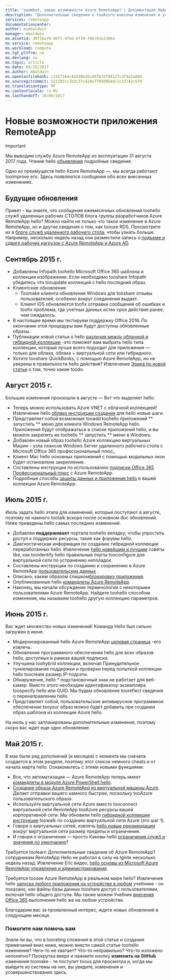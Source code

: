 ```yaml
---
title: "aaaWhat, новые возможности Azure RemoteApp? | Документация Майкрософт"
description: "Дополнительные сведения о tooAzure внесены изменения и усовершенствования RemoteApp"
services: remoteapp
documentationcenter: 
author: msmbaldwin
manager: mbaldwin
ms.assetid: 40f1ba79-80f1-47bd-bf39-f86c03e2306a
ms.service: remoteapp
ms.workload: compute
ms.tgt_pltfrm: na
ms.devlang: na
ms.topic: article
ms.date: 04/26/2017
ms.author: mbaldwin
ms.openlocfilehash: c2417164c4e546b26c89767df04127c3f9a1ad60
ms.sourcegitcommit: 523283cc1b3c37c428e77850964dc1c33742c5f0
ms.translationtype: MT
ms.contentlocale: ru-RU
ms.lasthandoff: 10/06/2017
---
```

# <a name="whats-new-in-azure-remoteapp"></a>Новые возможности приложения RemoteApp
> [!IMPORTANT]
> Мы выводим службу Azure RemoteApp из эксплуатации 31 августа 2017 года. Чтение hello [объявления](https://go.microsoft.com/fwlink/?linkid=821148) подробные сведения.
> 
> 

Одно из преимуществ hello Azure RemoteApp —, мы всегда работают tooimprove его. Здесь появляются сообщения обо всех внесенных изменениях.

## <a name="future-updates"></a>Будущие обновления
Привет - вы знаете, что сообщения ежемесячных обновлений toohello служб удаленных рабочих СТОЛОВ блога группы разработчиков Azure RemoteApp hello? Можно найти не только что такое изменение в Azure RemoteApp, но и другие сведения о том, как toouse RDS. Просмотрите их в [блоге служб удаленного рабочего стола](https://blogs.msdn.microsoft.com/rds/), чтобы узнать больше. Например, несколько недель назад они разместили запись о [подъеме и сдвиге рабочих нагрузок с Azure RemoteApp и Azure AD](https://blogs.msdn.microsoft.com/rds/2016/01/19/lift-and-shift-your-workloads-with-azure-remoteapp-and-azure-ad-domain-services/).

## <a name="september-2015"></a>Сентябрь 2015 г.
* Добавлены Infopath toohello Microsoft Office 365 шаблона и коллекции изображение. Если необходимо tooshare Infopath убедитесь что tooupdate коллекций с hello последний образ.
* Клиентские обновления
  * Toomake клиента обновления Windows для tooshare отзывы пользователей, особенно вокруг соединения выдает.
  * Клиент iOS обновляется toofix отправки сообщений об ошибках и toofix проблема, где учетных данных истек срок действия ранее, чем ожидалось.
* В настоящее время мы тестируем поддержку Office 2016. По окончании этой процедуры вам будут доступны обновленные образы.
* Публикации новой статьи о hello [различия между облачной и гибридной коллекции](remoteapp-collections.md) -это поможет вам выбрать hello типа коллекции, который лучше всего подходит для приложения — только для облака, облака + виртуальной сети или гибридного.
* Хотите tooshare QuickBooks, с помощью Azure RemoteApp, но не уверены в правильности hello действия? Извлечение [Эрика по новой статьи](remoteapp-quickbooks.md) о том, точно какие toodo.

## <a name="august-2015"></a>Август 2015 г.
Большие изменения произошли в августе — Вот что выделяет hello:

* Теперь можно использовать Azure VNET с облачной коллекцией! Извлечение hello [облако инструкции создания](remoteapp-create-cloud-deployment.md) для hello новые шаги.
* Представляет собой возможные tooadd toohello приложений ** запустить ** меню для клиента Windows RemoteApp hello. Приложения будут отображаться в списке приложений hello, и вы можете закрепить их toohello ** запустить ** меню в Windows.
* Добавлен новый образ toohello Azure коллекцию виртуальных Машин - узла сеансов Windows Server удаленного рабочего стола с Microsoft Office 365 профессиональный плюс;.
* Клиент Mac hello основных приложений с помощью модальных окон будет остановлена закрепление.
* Составлены инструкции по использованию [подписки Office 365 Профессиональный плюс](remoteapp-officesubscription.md) с Azure RemoteApp.
* Подробные способы [защиты данных и приложения hello](remoteapp-secure.md) в вашей коллекции Azure RemoteApp.

## <a name="july-2015"></a>Июль 2015 г.
Июль задать hello этапа для изменений, которые поступают в августе, поэтому не намного tootalk вскоре после основном doc обновлений. Ниже приведены hello самых последних изменений.

* Добавлен **поддерживает** портала toohello вкладку, чтобы упростить доступ к поддержке ресурсы, такие как форумы hello.
* Диагностическая информация по созданию гибридной коллекции переработанных hello. Извлечение [hello новейшим и лучшим](remoteapp-hybridtrouble.md) советы like, как tooidentify hello правильные порты tooconfigure для виртуальной сети по устранению неполадок.
* Составлены инструкции по созданию и сохранению в Azure RemoteApp [пользовательских данных](remoteapp-upd.md) .
* Описано, каким образом слишком[блокировку приложения](remoteapp-secure.md).
* Опубликованные hello [командлеты Azure RemoteApp](https://msdn.microsoft.com/library/mt428031.aspx).
* Наконец, мы начали обсуждение терминологии с некоторыми пользователями Azure RemoteApp. Найдите toohello способом изменения, мы называем toohello другую коллекцию параметров.

## <a name="june-2015"></a>Июнь 2015 г.
Вас ждет множество новых изменений! Команда Hello был сильно загружен в июне.

* Модернизированный hello Azure RemoteApp [целевая страница](https://www.remoteapp.windowsazure.com/) -его извлечь.
* Обновление программного обеспечения hello для всех образов hello, доступных в рамках вашей подписки.
* Улучшена toohybrid коллекции, включая Принудительное туннелирование поддержки и проверки перед попыткой коллекции hello toocreate размер IP-подсети.
* Обнаружение, hello * подстановочный знак не работает для веб-камер. Вместо этого необходим идентификатор экземпляра toospecify hello или GUID. Мы будем обновление tooreflect сведения о перенаправлении hello.
* Представляет собой, пользовательские антивирусное программное обеспечение tooyour образ можно будет добавить при создании образ шаблона из коллекции Azure hello.

На июль у нас запланированы дополнительные изменения, поэтому скоро вас ждет еще одно обновление.

## <a name="may-2015"></a>Май 2015 г.
В мае были ряд дополнений (и месяцев) с момента мы сначала создается в этом разделе, поэтому этот список немного cheats и от начала марта hello. Ознакомьтесь с этими новыми функциями:

* Все, что автоматизация — Azure RemoteApp теперь имеет [командлеты в модуле Azure PowerShell hello](remoteapp-tutorial-arawithpowershell.md).
* [Создание образа Azure RemoteApp из виртуальной машины Azure](remoteapp-image-on-azurevm.md). Делает отправки вашего намного быстрее, поскольку tooAzure пользовательского образа.
* Используйте виртуальной сети Azure вместо tooconnect виртуальной сети RemoteApp tooAzure ресурсы вашей корпоративной сети. Мы обновили hello [гибридной коллекции инструкции](remoteapp-create-hybrid-deployment.md) toowalk по созданию виртуальной сети Azure (это шаг 1).
* Говоря о виртуальных сетей, извлечь [hello новые рекомендации](remoteapp-vnetsizing.md) вокруг виртуальной сети размер пределы и ограничения.
* И говоря о ограничения — просто Каковы hello [ограничения служб и значения по умолчанию](../azure-subscription-service-limits.md)?

Требуется toolearn Дополнительные сведения об Azure RemoteApp? сотрудникам RemoteApp Hello не работал в силу на Ignite несколько недель назад. Извлечение Eric видео, [hello основы из Microsoft Azure RemoteApp управления и администрирования](http://channel9.msdn.com/Events/Ignite/2015/BRK3868).

Требуется toosee Azure RemoteApp в реальном мире hello? Извлечение hello [запуска любого приложения на устройстве в любом](remoteapp-anyapp.md) учебнике - он показано, как файлы базы данных tooshare доступ с пользователями, включая hello общего доступа. Мы также можем Учебник [внесения Office 365](remoteapp-tutorial-o365anywhere.md) выполнения hello же на любом устройстве.

Благодарим вас за проявленный интерес, ждите новых обновлений в следующем месяце.

### <a name="help-us-help-you"></a>Помогите нам помочь вам
Знали ли вы, что в toorating сложения в этой статье и создания примечаний вниз ниже, можно внести самой статье toohello изменения? Чего-то не хватает? Что-то неправильно? Что-то изложено непонятно? Прокрутка вверх и нажмите кнопку **изменить на GitHub** изменения toomake - те поступит toous для просмотра и, когда мы выйдите из системы на них, вы увидите, изменения и усовершенствования здесь.

